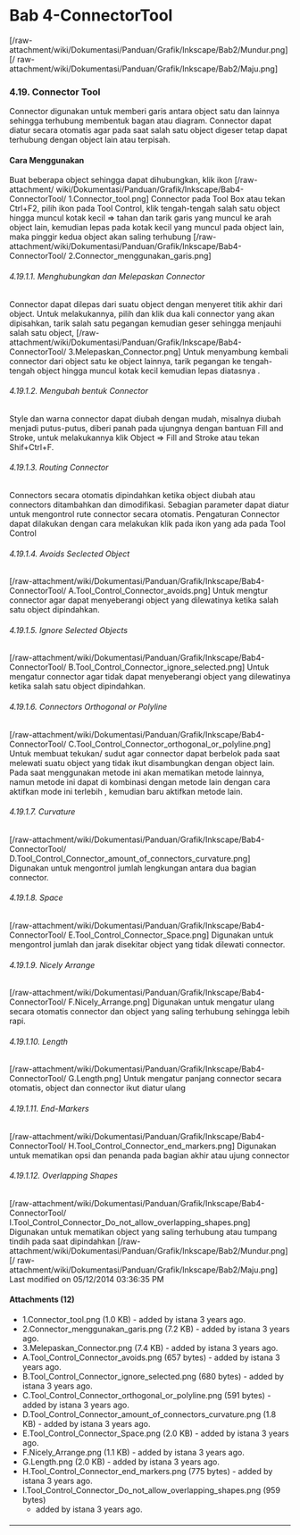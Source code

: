 # Bab 4-ConnectorTool
[/raw-attachment/wiki/Dokumentasi/Panduan/Grafik/Inkscape/Bab2/Mundur.png] [/
raw-attachment/wiki/Dokumentasi/Panduan/Grafik/Inkscape/Bab2/Maju.png]
### 4.19. Connector Tool
Connector digunakan untuk memberi garis antara object satu dan lainnya sehingga
terhubung membentuk bagan atau diagram. Connector dapat diatur secara otomatis
agar pada saat salah satu object digeser tetap dapat terhubung dengan object
lain atau terpisah.
#### Cara Menggunakan
Buat beberapa object sehingga dapat dihubungkan, klik ikon [/raw-attachment/
wiki/Dokumentasi/Panduan/Grafik/Inkscape/Bab4-ConnectorTool/
1.Connector_tool.png] Connector pada Tool Box atau tekan Ctrl+F2, pilih ikon
pada Tool Control, klik tengah-tengah salah satu object hingga muncul kotak
kecil => tahan dan tarik garis yang muncul ke arah object lain, kemudian lepas
pada kotak kecil yang muncul pada object lain, maka pinggir kedua object akan
saling terhubung
[/raw-attachment/wiki/Dokumentasi/Panduan/Grafik/Inkscape/Bab4-ConnectorTool/
2.Connector_menggunakan_garis.png]
###### 4.19.1.1. Menghubungkan dan Melepaskan Connector
Connector dapat dilepas dari suatu object dengan menyeret titik akhir dari
object. Untuk melakukannya, pilih dan klik dua kali connector yang akan
dipisahkan, tarik salah satu pegangan kemudian geser sehingga menjauhi salah
satu object,
[/raw-attachment/wiki/Dokumentasi/Panduan/Grafik/Inkscape/Bab4-ConnectorTool/
3.Melepaskan_Connector.png]
Untuk menyambung kembali connector dari object satu ke object lainnya, tarik
pegangan ke tengah-tengah object hingga muncul kotak kecil kemudian lepas
diatasnya .
###### 4.19.1.2. Mengubah bentuk Connector
Style dan warna connector dapat diubah dengan mudah, misalnya diubah menjadi
putus-putus, diberi panah pada ujungnya dengan bantuan Fill and Stroke, untuk
melakukannya klik Object => Fill and Stroke atau tekan Shif+Ctrl+F.
###### 4.19.1.3. Routing Connector
Connectors secara otomatis dipindahkan ketika object diubah atau connectors
ditambahkan dan dimodifikasi. Sebagian parameter dapat diatur untuk mengontrol
rute connector secara otomatis. Pengaturan Connector dapat dilakukan dengan
cara melakukan klik pada ikon yang ada pada Tool Control
###### 4.19.1.4. Avoids Seclected Object
[/raw-attachment/wiki/Dokumentasi/Panduan/Grafik/Inkscape/Bab4-ConnectorTool/
A.Tool_Control_Connector_avoids.png] Untuk mengtur connector agar dapat
menyeberangi object yang dilewatinya ketika salah satu object dipindahkan.
###### 4.19.1.5. Ignore Selected Objects
[/raw-attachment/wiki/Dokumentasi/Panduan/Grafik/Inkscape/Bab4-ConnectorTool/
B.Tool_Control_Connector_ignore_selected.png] Untuk mengatur connector agar
tidak dapat menyeberangi object yang dilewatinya ketika salah satu object
dipindahkan.
###### 4.19.1.6. Connectors Orthogonal or Polyline
[/raw-attachment/wiki/Dokumentasi/Panduan/Grafik/Inkscape/Bab4-ConnectorTool/
C.Tool_Control_Connector_orthogonal_or_polyline.png] Untuk membuat tekukan/
sudut agar connector dapat berbelok pada saat melewati suatu object yang tidak
ikut disambungkan dengan object lain. Pada saat menggunakan metode ini akan
mematikan metode lainnya, namun metode ini dapat di kombinasi dengan metode
lain dengan cara aktifkan mode ini terlebih , kemudian baru aktifkan metode
lain.
###### 4.19.1.7. Curvature
[/raw-attachment/wiki/Dokumentasi/Panduan/Grafik/Inkscape/Bab4-ConnectorTool/
D.Tool_Control_Connector_amount_of_connectors_curvature.png] Digunakan untuk
mengontrol jumlah lengkungan antara dua bagian connector.
###### 4.19.1.8. Space
[/raw-attachment/wiki/Dokumentasi/Panduan/Grafik/Inkscape/Bab4-ConnectorTool/
E.Tool_Control_Connector_Space.png] Digunakan untuk mengontrol jumlah dan jarak
disekitar object yang tidak dilewati connector.
###### 4.19.1.9. Nicely Arrange
[/raw-attachment/wiki/Dokumentasi/Panduan/Grafik/Inkscape/Bab4-ConnectorTool/
F.Nicely_Arrange.png] Digunakan untuk mengatur ulang secara otomatis connector
dan object yang saling terhubung sehingga lebih rapi.
###### 4.19.1.10. Length
[/raw-attachment/wiki/Dokumentasi/Panduan/Grafik/Inkscape/Bab4-ConnectorTool/
G.Length.png] Untuk mengatur panjang connector secara otomatis, object dan
connector ikut diatur ulang
###### 4.19.1.11. End-Markers
[/raw-attachment/wiki/Dokumentasi/Panduan/Grafik/Inkscape/Bab4-ConnectorTool/
H.Tool_Control_Connector_end_markers.png] Digunakan untuk mematikan opsi dan
penanda pada bagian akhir atau ujung connector
###### 4.19.1.12. Overlapping Shapes
[/raw-attachment/wiki/Dokumentasi/Panduan/Grafik/Inkscape/Bab4-ConnectorTool/
I.Tool_Control_Connector_Do_not_allow_overlapping_shapes.png] Digunakan untuk
mematikan object yang saling terhubung atau tumpang tindih pada saat
dipindahkan
[/raw-attachment/wiki/Dokumentasi/Panduan/Grafik/Inkscape/Bab2/Mundur.png] [/
raw-attachment/wiki/Dokumentasi/Panduan/Grafik/Inkscape/Bab2/Maju.png]
Last modified on 05/12/2014 03:36:35 PM
#### Attachments (12)
  * 1.Connector_tool.png​ (1.0 KB) - added by istana 3 years ago.
  * 2.Connector_menggunakan_garis.png​ (7.2 KB) - added by istana 3 years
      ago.
  * 3.Melepaskan_Connector.png​ (7.4 KB) - added by istana 3 years ago.
  * A.Tool_Control_Connector_avoids.png​ (657 bytes) - added by istana 3
      years ago.
  * B.Tool_Control_Connector_ignore_selected.png​ (680 bytes) - added by
      istana 3 years ago.
  * C.Tool_Control_Connector_orthogonal_or_polyline.png​ (591 bytes) - added
      by istana 3 years ago.
  * D.Tool_Control_Connector_amount_of_connectors_curvature.png​ (1.8 KB) -
      added by istana 3 years ago.
  * E.Tool_Control_Connector_Space.png​ (2.0 KB) - added by istana 3 years
      ago.
  * F.Nicely_Arrange.png​ (1.1 KB) - added by istana 3 years ago.
  * G.Length.png​ (2.0 KB) - added by istana 3 years ago.
  * H.Tool_Control_Connector_end_markers.png​ (775 bytes) - added by istana 3
      years ago.
  * I.Tool_Control_Connector_Do_not_allow_overlapping_shapes.png​ (959 bytes)
      - added by istana 3 years ago.
#### 
    
 
 
 
 
 
---
 
